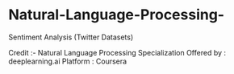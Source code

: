 # Natural-Language-Processing-
Sentiment Analysis (Twitter Datasets)

Credit :-
Natural Language Processing Specialization
Offered by : deeplearning.ai
Platform   : Coursera
